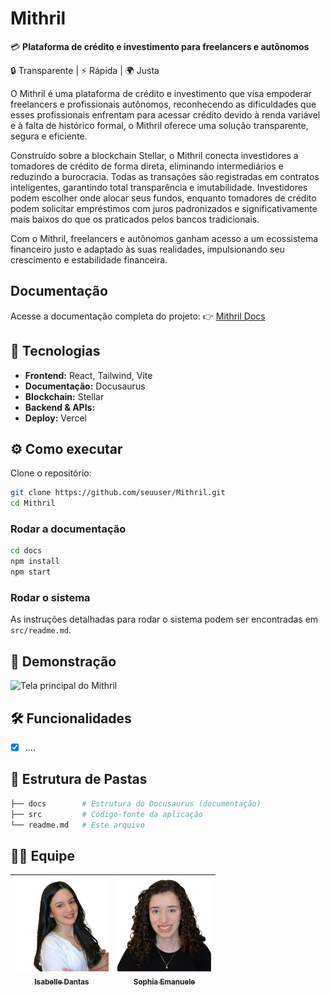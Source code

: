 # Mithril

💳 **Plataforma de crédito e investimento para freelancers e autônomos**

🔒 Transparente | ⚡ Rápida | 🌍 Justa

O Mithril é uma plataforma de crédito e investimento que visa empoderar freelancers e profissionais autônomos, reconhecendo as dificuldades que esses profissionais enfrentam para acessar crédito devido à renda variável e à falta de histórico formal, o Mithril oferece uma solução transparente, segura e eficiente.

Construído sobre a blockchain Stellar, o Mithril conecta investidores a tomadores de crédito de forma direta, eliminando intermediários e reduzindo a burocracia. Todas as transações são registradas em contratos inteligentes, garantindo total transparência e imutabilidade. Investidores podem escolher onde alocar seus fundos, enquanto tomadores de crédito podem solicitar empréstimos com juros padronizados e significativamente mais baixos do que os praticados pelos bancos tradicionais.

Com o Mithril, freelancers e autônomos ganham acesso a um ecossistema financeiro justo e adaptado às suas realidades, impulsionando seu crescimento e estabilidade financeira.

## Documentação

Acesse a documentação completa do projeto:
👉 [Mithril Docs](https://sophisenne.github.io/Mithril/)

## 🚀 Tecnologias

- **Frontend:** React, Tailwind, Vite
- **Documentação:** Docusaurus
- **Blockchain:** Stellar
- **Backend & APIs:** 
- **Deploy:** Vercel

## ⚙️ Como executar

Clone o repositório:
```bash
git clone https://github.com/seuuser/Mithril.git
cd Mithril
```

### Rodar a documentação

```bash
cd docs
npm install
npm start
```

### Rodar o sistema

As instruções detalhadas para rodar o sistema podem ser encontradas em `src/readme.md`.

## 📸 Demonstração

![Tela principal do Mithril](./docs/static/img/demo.png)

## 🛠️ Funcionalidades

- [x] ....

## 📂 Estrutura de Pastas

```bash
├── docs        # Estrutura do Docusaurus (documentação)
├── src         # Código-fonte da aplicação
└── readme.md   # Este arquivo
```

## 👩‍💻 Equipe

<div align="center">

| [<img src="./docs/static/img/Isabelle.png" width=150><br><sub><b>Isabelle Dantas</b></sub>](https://www.linkedin.com/in/iisabelledantas/) | [<img src="./docs/static/img/sophia.png" width=150><br><sub><b>Sophia Emanuele</b></sub>](https://www.linkedin.com/in/sophia-emanuele-de-senne-silva/) |
|---|---|

</div>


